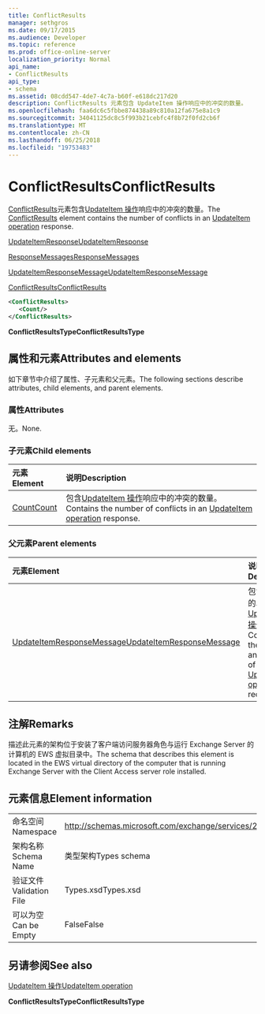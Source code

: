 ```yaml
---
title: ConflictResults
manager: sethgros
ms.date: 09/17/2015
ms.audience: Developer
ms.topic: reference
ms.prod: office-online-server
localization_priority: Normal
api_name:
- ConflictResults
api_type:
- schema
ms.assetid: 08cdd547-4de7-4c7a-b60f-e618dc217d20
description: ConflictResults 元素包含 UpdateItem 操作响应中的冲突的数量。
ms.openlocfilehash: faa6dc6c5fbbe874438a89c810a12fa675e8a1c9
ms.sourcegitcommit: 34041125dc8c5f993b21cebfc4f8b72f0fd2cb6f
ms.translationtype: MT
ms.contentlocale: zh-CN
ms.lasthandoff: 06/25/2018
ms.locfileid: "19753483"
---
```

# <a name="conflictresults"></a><span data-ttu-id="61ced-103">ConflictResults</span><span class="sxs-lookup"><span data-stu-id="61ced-103">ConflictResults</span></span>

<span data-ttu-id="61ced-104">[ConflictResults](conflictresults.md)元素包含[UpdateItem 操作](updateitem-operation.md)响应中的冲突的数量。</span><span class="sxs-lookup"><span data-stu-id="61ced-104">The [ConflictResults](conflictresults.md) element contains the number of conflicts in an [UpdateItem operation](updateitem-operation.md) response.</span></span> 
  
[<span data-ttu-id="61ced-105">UpdateItemResponse</span><span class="sxs-lookup"><span data-stu-id="61ced-105">UpdateItemResponse</span></span>](updateitemresponse.md)
  
[<span data-ttu-id="61ced-106">ResponseMessages</span><span class="sxs-lookup"><span data-stu-id="61ced-106">ResponseMessages</span></span>](responsemessages.md)
  
[<span data-ttu-id="61ced-107">UpdateItemResponseMessage</span><span class="sxs-lookup"><span data-stu-id="61ced-107">UpdateItemResponseMessage</span></span>](updateitemresponsemessage.md)
  
[<span data-ttu-id="61ced-108">ConflictResults</span><span class="sxs-lookup"><span data-stu-id="61ced-108">ConflictResults</span></span>](conflictresults.md)
  
```xml
<ConflictResults>
   <Count/>
</ConflictResults>
```

 <span data-ttu-id="61ced-109">**ConflictResultsType**</span><span class="sxs-lookup"><span data-stu-id="61ced-109">**ConflictResultsType**</span></span>
## <a name="attributes-and-elements"></a><span data-ttu-id="61ced-110">属性和元素</span><span class="sxs-lookup"><span data-stu-id="61ced-110">Attributes and elements</span></span>

<span data-ttu-id="61ced-111">如下章节中介绍了属性、子元素和父元素。</span><span class="sxs-lookup"><span data-stu-id="61ced-111">The following sections describe attributes, child elements, and parent elements.</span></span>
  
### <a name="attributes"></a><span data-ttu-id="61ced-112">属性</span><span class="sxs-lookup"><span data-stu-id="61ced-112">Attributes</span></span>

<span data-ttu-id="61ced-113">无。</span><span class="sxs-lookup"><span data-stu-id="61ced-113">None.</span></span>
  
### <a name="child-elements"></a><span data-ttu-id="61ced-114">子元素</span><span class="sxs-lookup"><span data-stu-id="61ced-114">Child elements</span></span>

|<span data-ttu-id="61ced-115">**元素**</span><span class="sxs-lookup"><span data-stu-id="61ced-115">**Element**</span></span>|<span data-ttu-id="61ced-116">**说明**</span><span class="sxs-lookup"><span data-stu-id="61ced-116">**Description**</span></span>|
|:-----|:-----|
|[<span data-ttu-id="61ced-117">Count</span><span class="sxs-lookup"><span data-stu-id="61ced-117">Count</span></span>](count.md) <br/> |<span data-ttu-id="61ced-118">包含[UpdateItem 操作](updateitem-operation.md)响应中的冲突的数量。</span><span class="sxs-lookup"><span data-stu-id="61ced-118">Contains the number of conflicts in an [UpdateItem operation](updateitem-operation.md) response.</span></span>  <br/> |
   
### <a name="parent-elements"></a><span data-ttu-id="61ced-119">父元素</span><span class="sxs-lookup"><span data-stu-id="61ced-119">Parent elements</span></span>

|<span data-ttu-id="61ced-120">**元素**</span><span class="sxs-lookup"><span data-stu-id="61ced-120">**Element**</span></span>|<span data-ttu-id="61ced-121">**说明**</span><span class="sxs-lookup"><span data-stu-id="61ced-121">**Description**</span></span>|
|:-----|:-----|
|[<span data-ttu-id="61ced-122">UpdateItemResponseMessage</span><span class="sxs-lookup"><span data-stu-id="61ced-122">UpdateItemResponseMessage</span></span>](updateitemresponsemessage.md) <br/> |<span data-ttu-id="61ced-123">包含状态和的单个结果[UpdateItem 操作](updateitem-operation.md)请求。</span><span class="sxs-lookup"><span data-stu-id="61ced-123">Contains the status and result of a single [UpdateItem operation](updateitem-operation.md) request.</span></span>  <br/> |
   
## <a name="remarks"></a><span data-ttu-id="61ced-124">注解</span><span class="sxs-lookup"><span data-stu-id="61ced-124">Remarks</span></span>

<span data-ttu-id="61ced-125">描述此元素的架构位于安装了客户端访问服务器角色与运行 Exchange Server 的计算机的 EWS 虚拟目录中。</span><span class="sxs-lookup"><span data-stu-id="61ced-125">The schema that describes this element is located in the EWS virtual directory of the computer that is running Exchange Server with the Client Access server role installed.</span></span>
  
## <a name="element-information"></a><span data-ttu-id="61ced-126">元素信息</span><span class="sxs-lookup"><span data-stu-id="61ced-126">Element information</span></span>

|||
|:-----|:-----|
|<span data-ttu-id="61ced-127">命名空间</span><span class="sxs-lookup"><span data-stu-id="61ced-127">Namespace</span></span>  <br/> |http://schemas.microsoft.com/exchange/services/2006/types  <br/> |
|<span data-ttu-id="61ced-128">架构名称</span><span class="sxs-lookup"><span data-stu-id="61ced-128">Schema Name</span></span>  <br/> |<span data-ttu-id="61ced-129">类型架构</span><span class="sxs-lookup"><span data-stu-id="61ced-129">Types schema</span></span>  <br/> |
|<span data-ttu-id="61ced-130">验证文件</span><span class="sxs-lookup"><span data-stu-id="61ced-130">Validation File</span></span>  <br/> |<span data-ttu-id="61ced-131">Types.xsd</span><span class="sxs-lookup"><span data-stu-id="61ced-131">Types.xsd</span></span>  <br/> |
|<span data-ttu-id="61ced-132">可以为空</span><span class="sxs-lookup"><span data-stu-id="61ced-132">Can be Empty</span></span>  <br/> |<span data-ttu-id="61ced-133">False</span><span class="sxs-lookup"><span data-stu-id="61ced-133">False</span></span>  <br/> |
   
## <a name="see-also"></a><span data-ttu-id="61ced-134">另请参阅</span><span class="sxs-lookup"><span data-stu-id="61ced-134">See also</span></span>



[<span data-ttu-id="61ced-135">UpdateItem 操作</span><span class="sxs-lookup"><span data-stu-id="61ced-135">UpdateItem operation</span></span>](updateitem-operation.md)
  
 <span data-ttu-id="61ced-136">**ConflictResultsType**</span><span class="sxs-lookup"><span data-stu-id="61ced-136">**ConflictResultsType**</span></span>

